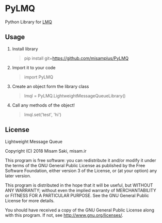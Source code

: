 # PyLMQ

Python Library for [LMQ](https://github.com/misamplus/LMQ)

## Usage

1. Install library
	> pip install git+https://github.com/misamplus/PyLMQ

2. Import it to your code
	> import PyLMQ

3. Create an object form the library class
	> lmql = PyLMQ.LightweightMessageQueueLibrary()

4. Call any methods of the object!
	> lmql.set('test', 'hi')
	
## License

Lightweight Message Queue

Copyright (C) 2018  Misam Saki, misam.ir

This program is free software: you can redistribute it and/or modify
it under the terms of the GNU General Public License as published by
the Free Software Foundation, either version 3 of the License, or
(at your option) any later version.

This program is distributed in the hope that it will be useful,
but WITHOUT ANY WARRANTY; without even the implied warranty of
MERCHANTABILITY or FITNESS FOR A PARTICULAR PURPOSE.  See the
GNU General Public License for more details.

You should have received a copy of the GNU General Public License
along with this program.  If not, see <http://www.gnu.org/licenses/>.
